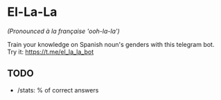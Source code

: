 # El-La-La

*(Pronounced à la française 'ooh-la-la')*
  
Train your knowledge on Spanish noun's genders with this telegram bot.  
Try it: https://t.me/el_la_la_bot

## TODO

+ /stats: % of correct answers
